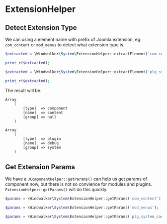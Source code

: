 # ExtensionHelper

## Detect Extension Type

We can using a element name with prefix of Joomla extension, eg: `com_content` or `mod_menus` to detect what extension type is.

``` php
$extracted = \Windwalker\System\ExtensionHelper::extractElement('com_content');

print_r($extracted);

$extracted = \Windwalker\System\ExtensionHelper::extractElement('plg_systemdebug');

print_r($extracted);
```

The result will be:

```
Array
    (
        [type]  => component
        [name]  => content
        [group] => null
    )

Array
    (
        [type]  => plugin
        [name]  => debug
        [group] => system
    )
```

## Get Extension Params

We have a `JComponentHelper::getParams()` can help us get params of component now, but there is not so convience for modules and plugins. `ExtensionHelper::getParams()` will do this quickly.

``` php
$params = \Windwalker\System\ExtensionHelper::getParams('com_content');

$params = \Windwalker\System\ExtensionHelper::getParams('mod_menus');

$params = \Windwalker\System\ExtensionHelper::getParams('plg_system_cache');
```
